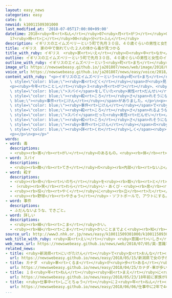 ```yaml
---
layout: easy_news
categories: easy
cate: 6
newsid: k10011509301000
last_modified_at: '2018-07-05T17:00:00+09:00'
datetime: 2018<ruby>年<rt>ねん</rt></ruby>07<ruby>月<rt>がつ</rt></ruby>05<ruby>日<rt>にち</rt></ruby>
  17<ruby>時<rt>じ</rt></ruby>00<ruby>分<rt>ふん</rt></ruby>
description: イギリスのエイムズベリーという町で先月３０日、４０歳ぐらいの男性と女性のイギリス人が家の中で倒れていました。
title: イギリス　家の中で倒れていた２人の体から毒が見つかる
title_with_ruby: イギリス　<ruby>家<rt>いえ</rt></ruby>の<ruby>中<rt>なか</rt></ruby>で<ruby>倒<rt>たお</rt></ruby>れていた<ruby>２人<rt>ふたり</rt></ruby>の<ruby>体<rt>からだ</rt></ruby>から<ruby>毒<rt>どく</rt></ruby>が<ruby>見<rt>み</rt></ruby>つかる
outline: イギリスのエイムズベリーという町で先月３０日、４０歳ぐらいの男性と女性のイギリス人が家の中で倒れていました。
outline_with_ruby: イギリスのエイムズベリーという<ruby>町<rt>まち</rt></ruby>で<ruby>先月<rt>せんげつ</rt></ruby>３０<ruby>日<rt>にち</rt></ruby>、４０<ruby>歳<rt>さい</rt></ruby>ぐらいの<ruby>男性<rt>だんせい</rt></ruby>と<ruby>女性<rt>じょせい</rt></ruby>のイギリス<ruby>人<rt>じん</rt></ruby>が<ruby>家<rt>いえ</rt></ruby>の<ruby>中<rt>なか</rt></ruby>で<ruby>倒<rt>たお</rt></ruby>れていました。
image_url: https://newswebeasy.github.io/ja201807/news/web/image/2018/07/05/K10011509301_1807050741_1807050748_01_02.jpg
voice_url: https://newswebeasy.github.io/ja201807/news/easy/voice/2018/07/05/k10011509301000.mp4
content_with_ruby: "<p>イギリスのエイムズベリーという<ruby>町<rt>まち</rt></ruby>で<ruby>先月<rt>せんげつ</rt></ruby>３０<ruby>日<rt>にち</rt></ruby>、４０<ruby>歳<rt>さい</rt></ruby>ぐらいの<ruby>男性<rt>だんせい</rt></ruby>と<ruby>女性<rt>じょせい</rt></ruby>のイギリス<ruby>人<rt>じん</rt></ruby>が<ruby>家<rt>いえ</rt></ruby>の<ruby>中<rt>なか</rt></ruby>で<ruby>倒<rt>たお</rt></ruby>れていました。<ruby>警察<rt>けいさつ</rt></ruby>が<ruby>調<rt>しら</rt></ruby>べると、<ruby>２人<rt>ふたり</rt></ruby>の<ruby>体<rt>からだ</rt></ruby>から「ノビチョク」という<span\
  \ style=\"color: blue;\"><ruby>毒<rt>どく</rt></ruby></span>が<ruby>見<rt>み</rt></ruby>つかりました。</p>\n\
  <p><ruby>今年<rt>ことし</rt></ruby>３<ruby>月<rt>がつ</rt></ruby>、<ruby>２人<rt>ふたり</rt></ruby>の<ruby>家<rt>いえ</rt></ruby>から１１ｋｍぐらいの<ruby>所<rt>ところ</rt></ruby>にある<ruby>町<rt>まち</rt></ruby>で、ロシアの<span\
  \ style=\"color: blue;\">スパイ</span>をしていた<ruby>男性<rt>だんせい</rt></ruby>と<ruby>娘<rt>むすめ</rt></ruby>がノビチョクで<span\
  \ style=\"color: blue;\"><ruby>殺<rt>ころ</rt></ruby>さ</span>れそうになる<span style=\"color:\
  \ blue;\"><ruby>事件<rt>じけん</rt></ruby></span>がありました。</p>\n<p><ruby>警察<rt>けいさつ</rt></ruby>は、２つの<span\
  \ style=\"color: blue;\"><ruby>事件<rt>じけん</rt></ruby></span>で<ruby>使<rt>つか</rt></ruby>われたノビチョクが<ruby>同<rt>おな</rt></ruby>じかどうかまだわからないと<ruby>言<rt>い</rt></ruby>っています。そして、<ruby>２人<rt>ふたり</rt></ruby>は<ruby>誰<rt>だれ</rt></ruby>かに<span\
  \ style=\"color: blue;\"><ruby>殺<rt>ころ</rt></ruby>さ</span>れるような<ruby>仕事<rt>しごと</rt></ruby>をしていないし、<span\
  \ style=\"color: blue;\">スパイ</span>だった<ruby>男性<rt>だんせい</rt></ruby>と<ruby>娘<rt>むすめ</rt></ruby>が<span\
  \ style=\"color: blue;\"><ruby>殺<rt>ころ</rt></ruby>さ</span>れそうになった<ruby>場所<rt>ばしょ</rt></ruby>にも<ruby>行<rt>い</rt></ruby>っていないようだと<ruby>話<rt>はな</rt></ruby>しています。しかし、<ruby>警察<rt>けいさつ</rt></ruby>は２つの<span\
  \ style=\"color: blue;\"><ruby>事件<rt>じけん</rt></ruby></span>の<ruby>関係<rt>かんけい</rt></ruby>を<span\
  \ style=\"color: blue;\"><ruby>詳<rt>くわ</rt></ruby>しく</span><ruby>調<rt>しら</rt></ruby>べています。</p>\n\
  <p></p>\n<p></p>"
words:
- word: 毒
  descriptions:
  - <ruby><rb>害</rb><rt>がい</rt></ruby>のあるもの。<ruby><rb>体</rb><rt>からだ</rt></ruby>や<ruby><rb>心</rb><rt>こころ</rt></ruby>を<ruby><rb>傷</rb><rt>きず</rt></ruby>つけるもの。
- word: スパイ
  descriptions:
  - <ruby><rb>敵</rb><rt>てき</rt></ruby>の<ruby><rb>内部</rb><rt>ないぶ</rt></ruby>に<ruby><rb>入</rb><rt>はい</rt></ruby>って、<ruby><rb>秘密</rb><rt>ひみつ</rt></ruby>をさぐること。また、その<ruby><rb>人</rb><rt>ひと</rt></ruby>。
- word: 殺す
  descriptions:
  - <ruby><rb>命</rb><rt>いのち</rt></ruby>を<ruby><rb>取</rb><rt>と</rt></ruby>る。
  - （<ruby><rb>笑</rb><rt>わら</rt></ruby>い・あくび・<ruby><rb>息</rb><rt>いき</rt></ruby>などを）おさえて<ruby><rb>止</rb><rt>と</rt></ruby>める。
  - <ruby><rb>役</rb><rt>やく</rt></ruby>に<ruby><rb>立</rb><rt>た</rt></ruby>たなくする。
  - <ruby><rb>野球</rb><rt>やきゅう</rt></ruby>・ソフトボールで、アウトにする。
- word: 事件
  descriptions:
  - ふだんないような、できごと。
- word: 詳しい
  descriptions:
  - <ruby><rb>細</rb><rt>こま</rt></ruby>かい。
  - <ruby><rb>細</rb><rt>こま</rt></ruby>かいことまでよく<ruby><rb>知</rb><rt>し</rt></ruby>っている。
source_url: http://www3.nhk.or.jp/news/easy/k10011509301000/k10011509301000.html
web_title_with_ruby: <ruby>英<rt>えい</rt></ruby> <ruby>意識<rt>いしき</rt></ruby><ruby>不明<rt>ふめい</rt></ruby>の<ruby>男女<rt>だんじょ</rt></ruby>２<ruby>人<rt>にん</rt></ruby>から<ruby>神経<rt>しんけい</rt></ruby><ruby>剤<rt>ざい</rt></ruby><ruby>ノビチョク<rt>のびちょく</rt></ruby>を<ruby>検出<rt>けんしゅつ</rt></ruby>
web_news_url: https://newswebeasy.github.io/news/web/2018/07/05/英-意識不明の男女2人から神経剤ノビチョクを検出
related_news:
- title: <ruby>新潟県<rt>にいがたけん</rt></ruby>で<ruby>女<rt>おんな</rt></ruby>の<ruby>子<rt>こ</rt></ruby>が<ruby>殺<rt>ころ</rt></ruby>された<ruby>事件<rt>じけん</rt></ruby>　２３<ruby>歳<rt>さい</rt></ruby>の<ruby>男<rt>おとこ</rt></ruby>を<ruby>逮捕<rt>たいほ</rt></ruby>
  url: https://newswebeasy.github.io/news/easy/2018/05/15/新潟県で女の子が殺された事件-23歳の男を逮捕
- title: カナダ　<ruby>車<rt>くるま</rt></ruby>が<ruby>歩<rt>ある</rt></ruby>いている<ruby>人<rt>ひと</rt></ruby>をはねて１０<ruby>人<rt>にん</rt></ruby>が<ruby>亡<rt>な</rt></ruby>くなる
  url: https://newswebeasy.github.io/news/easy/2018/04/25/カナダ-車が歩いている人をはねて10人が亡くなる
- title: １８<ruby>年<rt>ねん</rt></ruby><ruby>前<rt>まえ</rt></ruby>に<ruby>家族<rt>かぞく</rt></ruby>が<ruby>殺<rt>ころ</rt></ruby>された<ruby>事件<rt>じけん</rt></ruby>「<ruby>犯人<rt>はんにん</rt></ruby>は１５<ruby>歳<rt>さい</rt></ruby>から２９<ruby>歳<rt>さい</rt></ruby>」
  url: https://newswebeasy.github.io/news/easy/2018/05/23/18年前に家族が殺された事件犯人は15歳から29歳
- title: <ruby>仕事中<rt>しごとちゅう</rt></ruby>に２<ruby>年<rt>ねん</rt></ruby>で４４０<ruby>回<rt>かい</rt></ruby>たばこを<ruby>吸<rt>す</rt></ruby>いに<ruby>行<rt>い</rt></ruby>って<ruby>注意<rt>ちゅうい</rt></ruby>される
  url: https://newswebeasy.github.io/news/easy/2018/06/06/仕事中に2年で440回たばこを吸いに行って注意される
...
```

